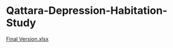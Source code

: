 # Qattara-Depression-Habitation-Study
[Final Version.xlsx](https://github.com/user-attachments/files/20128325/Final.Version.xlsx)
